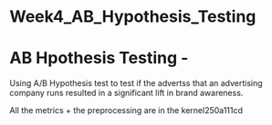 # Week4_AB_Hypothesis_Testing

# AB Hpothesis Testing -
Using A/B Hypothesis test to test if the advertss that an advertising company runs resulted in a significant lift in brand awareness. 


All the metrics + the preprocessing are in the kernel250a111cd
